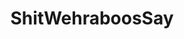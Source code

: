 ---
title: ShitWehraboosSay
crosslinks:
- todayilearned
- history
- HistoryPorn
- AskReddit
- Warthunder
- europe
- AskHistorians
- worldnews
- whowouldwin
- pics
- TankPorn
- MilitaryPorn
- youtubot
- OldSchoolCool
- CringeAnarchy
- RebuttalTime
- CombatFootage
- badhistory
- DerScheisser
- The_Donald
---